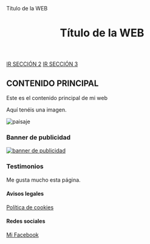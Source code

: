<!DOCTYPE html>
<html lang="es">  
  <head>    
    Título de la WEB 
    <meta charset="UTF-8">
    <meta name="title" content="Título de la WEB">
    <meta name="description" content="Descripción de la WEB">    
    <link href="http://dominio.com/hoja-de-estilos.css" rel="stylesheet" type="text/css"/>    
  </head>  
  <body>    
    <header>
      <h1>Título de la WEB</h1>      
    </header>    
    <nav>
      <a href="http://dominio.com/seccion2.html">IR SECCIÓN 2</a>
      <a href="http://dominio.com/seccion2.html">IR SECCIÓN 3</a>
    </nav>
    <section>      
      <article>
        <h2>CONTENIDO PRINCIPAL</h2>
        <p>Este es el contenido principal de mi web</p>
        <div>
          <p>Aquí tenéis una imagen.</p>
          <img src="http://dominio.com/imagen.jpg" alt="paisaje">          
        </div>
      </article>      
    </section>
    <aside>
      <h3>Banner de publicidad</h3>
      <a href="http://dominio-externo.com">
        <img src="http://dominio.com/banner-publicidad.png" alt="banner de publicidad">
      </a>
      <h3>Testimonios</h3>
      <p>Me gusta mucho esta página.</p>
    </aside>
    <footer>
      <h4>Avisos legales</h4>
      <a href="http://dominio.com/aviso-legal">Política de cookies</a>
      <h4>Redes sociales</h4>
      <a href="http://facebook.com/mi-pagina-de-facebook">Mi Facebook</a>
    </footer>
  </body>  
</html>
